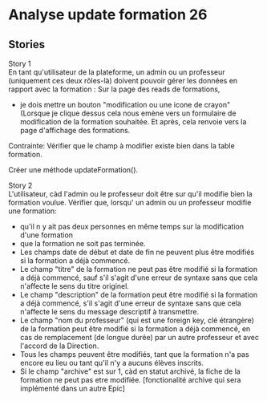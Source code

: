  # Analyse update formation 26  
## Stories  
Story 1  
En tant qu'utilisateur de la plateforme, un admin ou un professeur (uniquement ces deux rôles-là) doivent pouvoir gérer les données en rapport avec la formation :
Sur la page des reads de formations, 
- je dois mettre un bouton "modification ou une icone de crayon" (Lorsque je clique dessus cela nous emène vers un formulaire de modification de la formation souhaitée. Et après, cela renvoie vers la page d'affichage des formations.


Contrainte: Vérifier que le champ à modifier existe bien dans la table formation. 




Créer une méthode updateFormation().





Story 2  
L'utilisateur, càd l'admin ou le professeur doit être sur qu'il modifie bien la formation voulue.
Vérifier que, lorsqu' un admin ou un professeur modifie une formation:
- qu'il n y ait pas deux personnes en même temps sur la modification d'une formation
-  que la formation ne soit pas terminée.  
- Les champs date de début et date de fin ne peuvent plus être modifiés si la formation a déjà commencé.
- Le champ "titre" de la formation ne peut pas être modifié si la formation a déjà commencé, sauf s'il s'agit d'une erreur de syntaxe sans que cela n'affecte le sens du titre originel.
- Le champ "description" de la formation peut être modifié si la formation a déjà commencé, s'il s'agit d'une erreur de syntaxe sans que cela n'affecte le sens du message descriptif à transmettre.
- Le champ "nom du professeur" (qui est une foreign key, clé étrangère) de la formation peut être modifié si la formation a déjà commencé, en cas de remplacement (de longue durée) par un autre professeur et avec l'accord de la Direction.
- Tous les champs peuvent être modifiés, tant que la formation n'a pas encore eu lieu ou tant qu'il n'y a aucuns élèves inscrits.
- Si le champ "archive" est sur 1, càd en statut archivé, la fiche de la formation ne peut pas etre modifiée. [fonctionalité archive qui sera implémenté dans un autre Epic]







